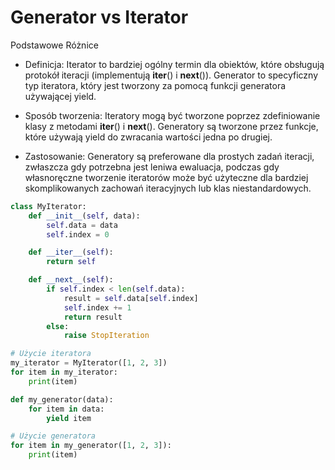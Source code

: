 # Generator vs Iterator
Podstawowe Różnice

* Definicja: 
Iterator to bardziej ogólny termin dla obiektów, które obsługują protokół iteracji (implementują __iter__() i __next__()). Generator to specyficzny typ iteratora, który jest tworzony za pomocą funkcji generatora używającej yield.

* Sposób tworzenia: 
Iteratory mogą być tworzone poprzez zdefiniowanie klasy z metodami __iter__() i __next__(). Generatory są tworzone przez funkcje, które używają yield do zwracania wartości jedna po drugiej.

* Zastosowanie: 
Generatory są preferowane dla prostych zadań iteracji, zwłaszcza gdy potrzebna jest leniwa ewaluacja, podczas gdy własnoręczne tworzenie iteratorów może być użyteczne dla bardziej skomplikowanych zachowań iteracyjnych lub klas niestandardowych.

```python
class MyIterator:
    def __init__(self, data):
        self.data = data
        self.index = 0

    def __iter__(self):
        return self

    def __next__(self):
        if self.index < len(self.data):
            result = self.data[self.index]
            self.index += 1
            return result
        else:
            raise StopIteration

# Użycie iteratora
my_iterator = MyIterator([1, 2, 3])
for item in my_iterator:
    print(item)
```

```python
def my_generator(data):
    for item in data:
        yield item

# Użycie generatora
for item in my_generator([1, 2, 3]):
    print(item)
```